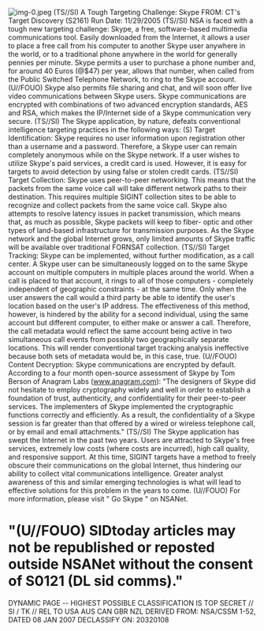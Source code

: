 ![img-0.jpeg](img-0.jpeg)
(TS//SI) A Tough Targeting Challenge: Skype
FROM:
CT's Target Discovery (S2161)
Run Date: 11/29/2005
(TS//SI) NSA is faced with a tough new targeting challenge: Skype, a free, software-based multimedia communications tool. Easily downloaded from the Internet, it allows a user to place a free call from his computer to another Skype user anywhere in the world, or to a traditional phone anywhere in the world for generally pennies per minute. Skype permits a user to purchase a phone number and, for around 40 Euros (@\$47) per year, allows that number, when called from the Public Switched Telephone Network, to ring to the Skype account.
(U//FOUO) Skype also permits file sharing and chat, and will soon offer live video communications between Skype users. Skype communications are encrypted with combinations of two advanced encryption standards, AES and RSA, which makes the IP/Internet side of a Skype communication very secure.
(TS//SI) The Skype application, by nature, defeats conventional intelligence targeting practices in the following ways:
(S) Target Identification: Skype requires no user information upon registration other than a username and a password. Therefore, a Skype user can remain completely anonymous while on the Skype network. If a user wishes to utilize Skype's paid services, a credit card is used. However, it is easy for targets to avoid detection by using false or stolen credit cards.
(TS//SI) Target Collection: Skype uses peer-to-peer networking. This means that the packets from the same voice call will take different network paths to their destination. This requires multiple SIGINT collection sites to be able to recognize and collect packets from the same voice call. Skype also attempts to resolve latency issues in packet transmission, which means that, as much as possible, Skype packets will keep to fiber- optic and other types of land-based infrastructure for transmission purposes. As the Skype network and the global Internet grows, only limited amounts of Skype traffic will be available over traditional FORNSAT collection.
(TS//SI) Target Tracking: Skype can be implemented, without further modification, as a call center. A Skype user can be simultaneously logged on to the same Skype account on multiple computers in multiple places around the world. When a call is placed to that account, it rings to all of those computers - completely independent of geographic constraints - at the same time. Only when the user answers the call would a third party be able to identify the user's location based on the user's IP address. The effectiveness of this method, however, is hindered by the ability for a second individual, using the same account but different computer, to either make or answer a call. Therefore, the call metadata would reflect the same account being active in two simultaneous call events from possibly two geographically separate locations. This will render conventional target tracking analysis ineffective because both sets of metadata would be, in this case, true.
(U//FOUO) Content Decryption: Skype communications are encrypted by default. According to a four month open-source assessment of Skype by Tom Berson of Anagram Labs (www.anagram.com): "The designers of Skype did not hesitate to employ cryptography widely and well in order to establish a foundation of trust, authenticity, and confidentiality for their peer-to-peer services. The implementers of Skype implemented the cryptographic functions correctly and efficiently. As a result, the confidentiality of a Skype session is far greater than that offered by a wired or wireless telephone call, or by email and email attachments."
(TS//SI) The Skype application has swept the Internet in the past two years. Users are attracted to Skype's free services, extremely low costs (where costs are incurred), high call quality, and responsive support. At this time, SIGINT targets have a method to freely obscure their
communications on the global Internet, thus hindering our ability to collect vital communications intelligence. Greater analyst awareness of this and similar emerging technologies is what will lead to effective solutions for this problem in the years to come.
(U//FOUO) For more information, please visit " Go Skype " on NSANet.

# "(U//FOUO) SIDtoday articles may not be republished or reposted outside NSANet without the consent of $\mathbf{S 0 1 2 1}$ (DL sid comms)." 

DYNAMIC PAGE -- HIGHEST POSSIBLE CLASSIFICATION IS
TOP SECRET // SI / TK // REL TO USA AUS CAN GBR NZL
DERIVED FROM: NSA/CSSM 1-52, DATED 08 JAN 2007 DECLASSIFY ON: 20320108
